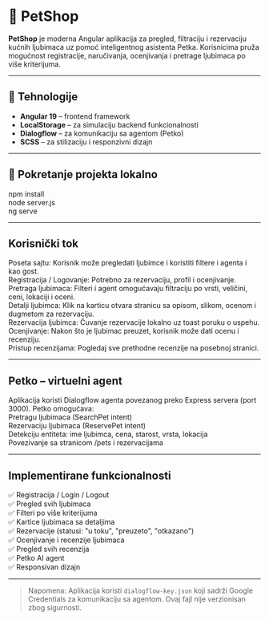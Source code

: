 # 🐾 PetShop

**PetShop** je moderna Angular aplikacija za pregled, filtraciju i rezervaciju kućnih ljubimaca uz pomoć inteligentnog asistenta Petka. Korisnicima pruža mogućnost registracije, naručivanja, ocenjivanja i pretrage ljubimaca po više kriterijuma.  

---

## 🔧 Tehnologije

- **Angular 19** – frontend framework  
- **LocalStorage** – za simulaciju backend funkcionalnosti  
- **Dialogflow** – za komunikaciju sa agentom (Petko)  
- **SCSS** – za stilizaciju i responzivni dizajn  

---

## 🔧 Pokretanje projekta lokalno

npm install  
node server.js  
ng serve  

---

## Korisnički tok

Poseta sajtu: Korisnik može pregledati ljubimce i koristiti filtere i agenta i kao gost.  
Registracija / Logovanje: Potrebno za rezervaciju, profil i ocenjivanje.  
Pretraga ljubimaca: Filteri i agent omogućavaju filtraciju po vrsti, veličini, ceni, lokaciji i oceni.  
Detalji ljubimca: Klik na karticu otvara stranicu sa opisom, slikom, ocenom i dugmetom za rezervaciju.  
Rezervacija ljubimca: Čuvanje rezervacije lokalno uz toast poruku o uspehu.  
Ocenjivanje: Nakon što je ljubimac preuzet, korisnik može dati ocenu i recenziju.  
Pristup recenzijama: Pogledaj sve prethodne recenzije na posebnoj stranici.  

---

## Petko – virtuelni agent

Aplikacija koristi Dialogflow agenta povezanog preko Express servera (port 3000). Petko omogućava:  
Pretragu ljubimaca (SearchPet intent)  
Rezervaciju ljubimaca (ReservePet intent)  
Detekciju entiteta: ime ljubimca, cena, starost, vrsta, lokacija  
Povezivanje sa stranicom /pets i rezervacijama  

---

## Implementirane funkcionalnosti
✅ Registracija / Login / Logout  
✅ Pregled svih ljubimaca  
✅ Filteri po više kriterijuma  
✅ Kartice ljubimaca sa detaljima  
✅ Rezervacije (statusi: "u toku", "preuzeto", "otkazano")  
✅ Ocenjivanje i recenzije ljubimaca  
✅ Pregled svih recenzija  
✅ Petko AI agent  
✅ Responsivan dizajn  

---

> Napomena: Aplikacija koristi `dialogflow-key.json` koji sadrži Google Credentials za komunikaciju sa agentom. Ovaj fajl nije verzionisan zbog sigurnosti.